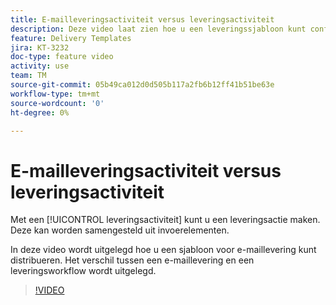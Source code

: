 ```yaml
---
title: E-mailleveringsactiviteit versus leveringsactiviteit
description: Deze video laat zien hoe u een leveringssjabloon kunt configureren en gebruiken.
feature: Delivery Templates
jira: KT-3232
doc-type: feature video
activity: use
team: TM
source-git-commit: 05b49ca012d0d505b117a2fb6b12ff41b51be63e
workflow-type: tm+mt
source-wordcount: '0'
ht-degree: 0%

---
```



# E-mailleveringsactiviteit versus leveringsactiviteit

Met een [!UICONTROL leveringsactiviteit] kunt u een leveringsactie maken. Deze kan worden samengesteld uit invoerelementen.

In deze video wordt uitgelegd hoe u een sjabloon voor e-maillevering kunt distribueren. Het verschil tussen een e-maillevering en een leveringsworkflow wordt uitgelegd.

>[!VIDEO](https://video.tv.adobe.com/v/24065?quality=12&learn=on)
